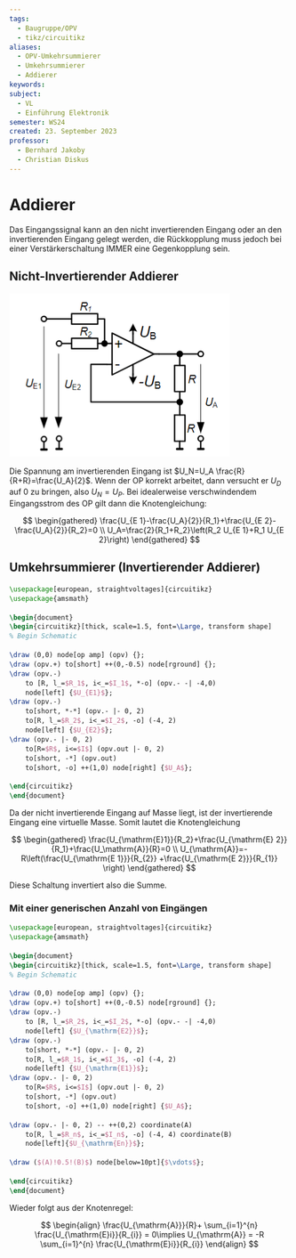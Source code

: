```yaml
---
tags:
  - Baugruppe/OPV
  - tikz/circuitikz
aliases:
  - OPV-Umkehrsummierer
  - Umkehrsummierer
  - Addierer
keywords: 
subject:
  - VL
  - Einführung Elektronik
semester: WS24
created: 23. September 2023
professor:
  - Bernhard Jakoby
  - Christian Diskus
---
```


# Addierer

Das Eingangssignal kann an den nicht invertierenden Eingang oder an den invertierenden Eingang gelegt werden, die Rückkopplung muss jedoch bei einer Verstärkerschaltung IMMER eine Gegenkopplung sein.

## Nicht-Invertierender Addierer

![invert_dark](assets/Pasted%20image%2020241213005737.png)

Die Spannung am invertierenden Eingang ist $U_N=U_A \frac{R}{R+R}=\frac{U_A}{2}$. Wenn der OP korrekt arbeitet, dann versucht er $U_D$ auf 0 zu bringen, also $U_N=U_P$. Bei idealerweise verschwindendem Eingangsstrom des OP gilt dann die Knotengleichung:

$$
\begin{gathered}
\frac{U_{E 1}-\frac{U_A}{2}}{R_1}+\frac{U_{E 2}-\frac{U_A}{2}}{R_2}=0 \\
U_A=\frac{2}{R_1+R_2}\left(R_2 U_{E 1}+R_1 U_{E 2}\right)
\end{gathered}
$$

## Umkehrsummierer (Invertierender Addierer)

```tikz
\usepackage[european, straightvoltages]{circuitikz}
\usepackage{amsmath}

\begin{document}
\begin{circuitikz}[thick, scale=1.5, font=\Large, transform shape]
% Begin Schematic

\draw (0,0) node[op amp] (opv) {};
\draw (opv.+) to[short] ++(0,-0.5) node[rground] {};
\draw (opv.-)
    to [R, l_=$R_1$, i<_=$I_1$, *-o] (opv.- -| -4,0)
    node[left] {$U_{E1}$};
\draw (opv.-)
    to[short, *-*] (opv.- |- 0, 2)
    to[R, l_=$R_2$, i<_=$I_2$, -o] (-4, 2)
    node[left] {$U_{E2}$};
\draw (opv.- |- 0, 2)
    to[R=$R$, i<=$I$] (opv.out |- 0, 2)
    to[short, -*] (opv.out)
    to[short, -o] ++(1,0) node[right] {$U_A$};

\end{circuitikz}
\end{document}
```

Da der nicht invertierende Eingang auf Masse liegt, ist der invertierende Eingang eine virtuelle Masse. Somit lautet die Knotengleichung

$$
\begin{gathered}
\frac{U_{\mathrm{E}1}}{R_2}+\frac{U_{\mathrm{E} 2}}{R_1}+\frac{U_\mathrm{A}}{R}=0 \\
U_{\mathrm{A}}=-R\left(\frac{U_{\mathrm{E 1}}}{R_{2}} +\frac{U_{\mathrm{E 2}}}{R_{1}} \right)
\end{gathered}
$$

Diese Schaltung invertiert also die Summe.

### Mit einer generischen Anzahl von Eingängen

```tikz
\usepackage[european, straightvoltages]{circuitikz}
\usepackage{amsmath}

\begin{document}
\begin{circuitikz}[thick, scale=1.5, font=\Large, transform shape]
% Begin Schematic

\draw (0,0) node[op amp] (opv) {};
\draw (opv.+) to[short] ++(0,-0.5) node[rground] {};
\draw (opv.-)
    to [R, l_=$R_2$, i<_=$I_2$, *-o] (opv.- -| -4,0)
    node[left] {$U_{\mathrm{E2}}$};
\draw (opv.-)
    to[short, *-*] (opv.- |- 0, 2)
    to[R, l_=$R_1$, i<_=$I_3$, -o] (-4, 2)
    node[left] {$U_{\mathrm{E1}}$};
\draw (opv.- |- 0, 2)
    to[R=$R$, i<=$I$] (opv.out |- 0, 2)
    to[short, -*] (opv.out)
    to[short, -o] ++(1,0) node[right] {$U_A$};

\draw (opv.- |- 0, 2) -- ++(0,2) coordinate(A)
    to[R, l_=$R_n$, i<_=$I_n$, -o] (-4, 4) coordinate(B)
    node[left]{$U_{\mathrm{En}}$};

\draw ($(A)!0.5!(B)$) node[below=10pt]{$\vdots$};

\end{circuitikz}
\end{document}
```

Wieder folgt aus der Knotenregel:

$$
\begin{align}
\frac{U_{\mathrm{A}}}{R}+ \sum_{i=1}^{n} \frac{U_{\mathrm{E}i}}{R_{i}} = 0\implies U_{\mathrm{A}} = -R \sum_{i=1}^{n} \frac{U_{\mathrm{E}i}}{R_{i}}
\end{align}
$$